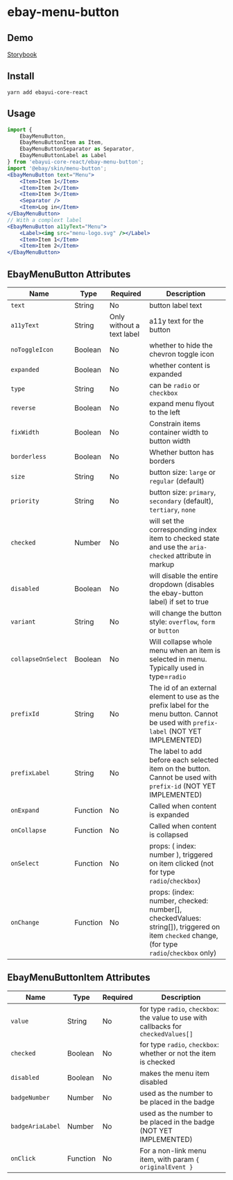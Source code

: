 # ebay-menu-button

## Demo
[Storybook](https://pages.github.corp.ebay.com/React/ebayui-core-react/master/?path=/story/ebay-menu-button--default)

## Install
```
yarn add ebayui-core-react
```

## Usage
```jsx harmony
import {
    EbayMenuButton,
    EbayMenuButtonItem as Item,
    EbayMenuButtonSeparator as Separator,
    EbayMenuButtonLabel as Label
} from 'ebayui-core-react/ebay-menu-button';
import '@ebay/skin/menu-button';
<EbayMenuButton text="Menu">
    <Item>Item 1</Item>
    <Item>Item 2</Item>
    <Item>Item 3</Item>
    <Separator />
    <Item>Log in</Item>
</EbayMenuButton>
// With a complext label
<EbayMenuButton a11yText="Menu">
    <Label><img src="menu-logo.svg" /></Label>
    <Item>Item 1</Item>
    <Item>Item 2</Item>
</EbayMenuButton>
```

## EbayMenuButton Attributes

Name | Type     | Required | Description
--- |----------| --- | ---
`text` | String   | No | button label text
`a11yText` | String   | Only without a text label | a11y text for the button
`noToggleIcon` | Boolean  | No | whether to hide the chevron toggle icon
`expanded` | Boolean  | No | whether content is expanded
`type` | String   | No | can be `radio` or `checkbox`
`reverse` | Boolean  | No | expand menu flyout to the left
`fixWidth` | Boolean  | No | Constrain items container width to button width
`borderless` | Boolean  | No | Whether button has borders
`size` | String   | No | button size: `large` or `regular` (default)
`priority` | String   | No | button size: `primary`, `secondary` (default), `tertiary`, `none`
`checked` | Number   | No | will set the corresponding index item to checked state and use the `aria-checked` attribute in markup
`disabled` | Boolean  | No | will disable the entire dropdown (disables the ebay-button label) if set to true
`variant` | String   | No | will change the button style: `overflow`, `form` or `button`
`collapseOnSelect` | Boolean  | No | Will collapse whole menu when an item is selected in menu. Typically used in type=`radio`
`prefixId` | String   | No | The id of an external element to use as the prefix label for the menu button. Cannot be used with `prefix-label` (NOT YET IMPLEMENTED)
`prefixLabel` | String   | No |The label to add before each selected item on the button. Cannot be used with `prefix-id` (NOT YET IMPLEMENTED)
`onExpand` | Function | No | Called when content is expanded
`onCollapse` | Function | No | Called when content is collapsed
`onSelect` | Function | No | props: ( index: number ), triggered on item clicked (not for type `radio`/`checkbox`)
`onChange` | Function | No | props: (index: number, checked: number[], checkedValues: string[]), triggered on item `checked` change, (for type `radio`/`checkbox` only)

## EbayMenuButtonItem Attributes

Name | Type | Required | Description
--- | --- | --- | ---
`value` | String | No | for type `radio`, `checkbox`: the value to use with callbacks for `checkedValues[]`
`checked` | Boolean | No | for type `radio`, `checkbox`: whether or not the item is checked
`disabled` | Boolean | No | makes the menu item disabled
`badgeNumber` | Number | No | used as the number to be placed in the badge
`badgeAriaLabel` | Number | No | used as the number to be placed in the badge (NOT YET IMPLEMENTED)
`onClick` | Function | No | For a non-link menu item, with param `{ originalEvent }`
